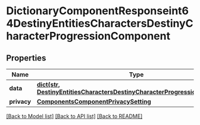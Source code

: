 # DictionaryComponentResponseint64DestinyEntitiesCharactersDestinyCharacterProgressionComponent

## Properties
Name | Type | Description | Notes
------------ | ------------- | ------------- | -------------
**data** | [**dict(str, DestinyEntitiesCharactersDestinyCharacterProgressionComponent)**](DestinyEntitiesCharactersDestinyCharacterProgressionComponent.md) |  | [optional] 
**privacy** | [**ComponentsComponentPrivacySetting**](ComponentsComponentPrivacySetting.md) |  | [optional] 

[[Back to Model list]](../README.md#documentation-for-models) [[Back to API list]](../README.md#documentation-for-api-endpoints) [[Back to README]](../README.md)


